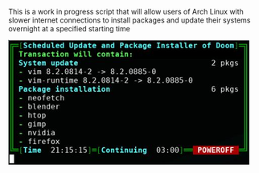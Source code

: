 This is a work in progress script that will allow users of Arch Linux with slower internet connections to install packages and update their systems overnight at a specified starting time

![SUPID](screen02.jpg)

